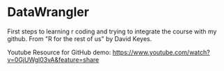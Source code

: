 # DataWrangler

First steps to learning r coding and trying to integrate the course with my github.  From "R for the rest of us" by David Keyes.

Youtube Resource for GitHub demo:  https://www.youtube.com/watch?v=0GjUWgl03vA&feature=share

